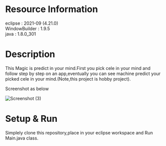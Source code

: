 # Resource Information

eclipse         :  2021-09 (4.21.0)\
WindowBuilder   :  1.9.5\
java            :  1.8.0_301


# Description
This Magic is predict in your mind.First you pick cele in your mind and follow step by step on an app,eventually you can see machine predict your picked cele in your mind.(Note,this project is hobby project).

Screenshot as below 

![Screenshot (3)](https://user-images.githubusercontent.com/52831729/139256946-81f82843-ff97-4d84-8861-16c7fd2cda7f.png)

# Setup & Run
Simplely clone this repository,place in your eclipse workspace and Run Main.java class.



